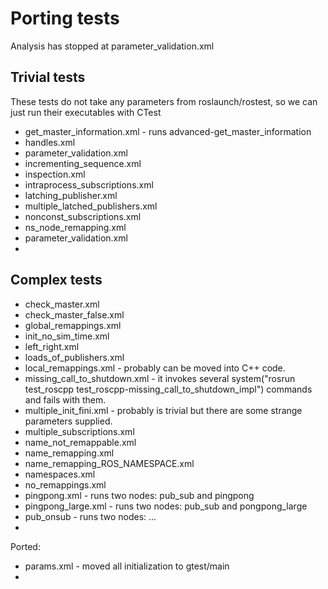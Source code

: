 # Porting tests #

Analysis has stopped at parameter_validation.xml

## Trivial tests ##

These tests do not take any parameters from roslaunch/rostest, so we can just run their executables with CTest

- get_master_information.xml - runs advanced-get_master_information
- handles.xml
- parameter_validation.xml
- incrementing_sequence.xml
- inspection.xml
- intraprocess_subscriptions.xml
- latching_publisher.xml
- multiple_latched_publishers.xml
- nonconst_subscriptions.xml
- ns_node_remapping.xml
- parameter_validation.xml
- 

## Complex tests ##

- check_master.xml
- check_master_false.xml
- global_remappings.xml
- init_no_sim_time.xml
- left_right.xml
- loads_of_publishers.xml
- local_remappings.xml - probably can be moved into C++ code.
- missing_call_to_shutdown.xml - it invokes several system("rosrun test_roscpp test_roscpp-missing_call_to_shutdown_impl") commands and fails with them.
- multiple_init_fini.xml - probably is trivial but there are some strange parameters supplied.
- multiple_subscriptions.xml
- name_not_remappable.xml
- name_remapping.xml
- name_remapping_ROS_NAMESPACE.xml
- namespaces.xml
- no_remappings.xml
- pingpong.xml - runs two nodes: pub_sub and pingpong
- pingpong_large.xml - runs two nodes: pub_sub and pongpong_large
- pub_onsub - runs two nodes: ...
- 

Ported:
 - params.xml - moved all initialization to gtest/main
 - 